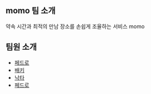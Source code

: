 ## momo 팀 소개

약속 시간과 최적의 만남 장소를 손쉽게 조율하는 서비스 momo

## 팀원 소개

- [페드로](./mark.md)
- [배키](https://github.com/ehBeak/momo-readme/blob/main/pedro.md)
- [낙타](./nakta.md)
- [페드로](https://github.com/ehBeak/momo-readme/blob/main/pedro.md)
